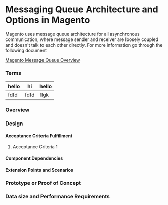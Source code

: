 ﻿# Messaging Queue Architecture and Options in Magento

Magento uses message queue architecture for all asynchronous communication, where message sender and receiver are loosely coupled and doesn't talk to each other directly. For more information go through the following document 

[Magento Message Queue Overview](https://devdocs.magento.com/guides/v2.3/extension-dev-guide/message-queues/message-queues.html)

### Terms
|hello  | hi | hello 
|---|---|---|
| fdfd |  fdfd | flgk 

<!-- Describe any new terms used in the document -->

### Overview

<!-- Describe what we are trying to solve and a few sentence summary of design approach. -->

### Design

<!-- In this section provide relevant details at a high level, including the introduction of any new technologies being utilized for the design. 

Hints:
1. What breaking changes are expected? 
1. What information will be logged?
1. New data or config that should be propagated from dev to production?
1. Will this work on read-only filesystem? If no, provide details about what functionality requires writable filesystem.
1. Does this increase downtime?
1. What data or code migration is required? Describe possible ways of automatic migration, as well as highlight what can be done only manually.
1. Is there existing open source solution that can be used here? Can it be implemented using existing Magento feature?
1. Is any performance degradation expected, including application under high load?
1. Will it influence horizontal scalability of Magento? Does it introduce new tables? New foreign Keys? Can it be put to separate database? Is it failsafe?
1. Any new vulnerability type possible?
   1. New entry point introduced?
   1. Store or user data exposed?
   1. Is encryption needed?
   1. New ACL rule is needed?
1. New type of tests needed? New static tests?
1. Any staged content? How will it work with staged content?
1. Any new cacheable content? What pages will have to be invalidated if the content changes? Any new pages? More versions of existing content should be cached? Modifications to caching engine?
1. Is it isolated? Is it a routine work that does not require domain knowledge?
-->

#### Acceptance Criteria Fulfillment

<!-- If the document is intended for an existing story/task, provide alignment with its acceptance criteria. -->

1. Acceptance Criteria 1
  <!-- Description how acceptance criteria will be achieved --> 

#### Component Dependencies

<!-- List of components or epics that should be implemented to finish this epic --> 

#### Extension Points and Scenarios

<!-- In this section describe customization points that can be used by third party developers to customize behavior described in design -->

### Prototype or Proof of Concept

<!-- Is a proof of concept available for the design? If so provide a git gist or branch demonstrating the design. --> 

### Data size and Performance Requirements

<!-- If new behaviour is planned to be implemented, data and performance requirements must be described here. No significant resource consumption growth is allowed. --> 


